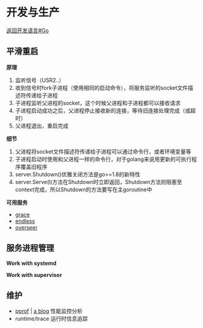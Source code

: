 # 开发与生产

[返回开发语言#Go](/language/?id=go)

## 平滑重启

**原理**

1. 监听信号（USR2..）
2. 收到信号时fork子进程（使用相同的启动命令），将服务监听的socket文件描述符传递给子进程
3. 子进程监听父进程的socket，这个时候父进程和子进程都可以接收请求
4. 子进程启动成功之后，父进程停止接收新的连接，等待旧连接处理完成（或超时）
5. 父进程退出，重启完成

**细节**

1. 父进程将socket文件描述符传递给子进程可以通过命令行，或者环境变量等
2. 子进程启动时使用和父进程一样的命令行，对于golang来说用更新的可执行程序覆盖旧程序
3. server.Shutdown()优雅关闭方法是go>=1.8的新特性
4. server.Serve(l)方法在Shutdown时立即返回，Shutdown方法则阻塞至context完成，所以Shutdown的方法要写在主goroutine中

**可用服务**

* [grace](https://github.com/facebookarchive/grace)
* [endless](https://github.com/fvbock/endless)
* [overseer](https://github.com/jpillora/overseer)

## 服务进程管理

**Work with systemd**

**Work with supervisor**

## 维护

* [pprof](https://github.com/google/pprof) | [a blog](https://eddycjy.com/posts/go/tools/2018-09-15-go-tool-pprof/) 性能监控分析
* runtime/trace 运行时信息追踪
